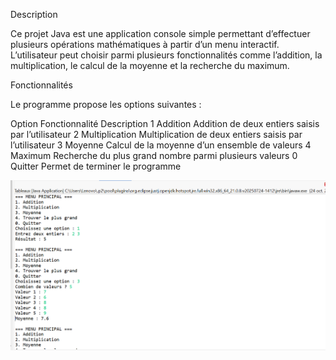 Description

Ce projet Java est une application console simple permettant d’effectuer plusieurs opérations mathématiques à partir d’un menu interactif.
L’utilisateur peut choisir parmi plusieurs fonctionnalités comme l’addition, la multiplication, le calcul de la moyenne et la recherche du maximum.

Fonctionnalités

Le programme propose les options suivantes :

Option	Fonctionnalité	Description
1	Addition	Addition de deux entiers saisis par l’utilisateur
2	Multiplication	Multiplication de deux entiers saisis par l’utilisateur
3	Moyenne	Calcul de la moyenne d’un ensemble de valeurs
4	Maximum	Recherche du plus grand nombre parmi plusieurs valeurs
0	Quitter	Permet de terminer le programme

![image alt](https://github.com/hafssa-ch/proget1/blob/main/TP1.PNG?raw=true)
